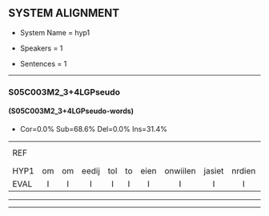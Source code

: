 
## SYSTEM ALIGNMENT

- System Name = hyp1

- Speakers = 1

- Sentences = 1

---

### S05C003M2_3+4LGPseudo

#### (S05C003M2_3+4LGPseudo-words)

- Cor=0.0%	Sub=68.6%	Del=0.0%	Ins=31.4%

|  |  |  |  |  |  |  |  |  |  |  |  |  |  |  |  |  |  |  |  |  |  |  |  |  |  |  |  |  |  |  |  |  |  |  |  |  |  |  |  |  |  |  |  |  |  |  |  |  |  |  |  |  |  |  |  |  |  |  |  |  |  |  |  |  |  |  |  |  |  |  |  |  |  |  |  |  |  |  |  |  |  |  |  |  |  |  |
|:--- |:---:|:---:|:---:|:---:|:---:|:---:|:---:|:---:|:---:|:---:|:---:|:---:|:---:|:---:|:---:|:---:|:---:|:---:|:---:|:---:|:---:|:---:|:---:|:---:|:---:|:---:|:---:|:---:|:---:|:---:|:---:|:---:|:---:|:---:|:---:|:---:|:---:|:---:|:---:|:---:|:---:|:---:|:---:|:---:|:---:|:---:|:---:|:---:|:---:|:---:|:---:|:---:|:---:|:---:|:---:|:---:|:---:|:---:|:---:|:---:|:---:|:---:|:---:|:---:|:---:|:---:|:---:|:---:|:---:|:---:|:---:|:---:|:---:|:---:|:---:|:---:|:---:|:---:|:---:|:---:|:---:|:---:|:---:|:---:|:---:|:---:|
| REF |  |  |  |  |  |  |  |  |  |  |  |  |  |  |  |  |  |  |  |  |  |  |  |  |  |  |  | * | ometuif | toejietsen | * | oonwijlen | jattesiet | nurudien | stoenydaas | * | * | deuveltek | juitonie | gevijdel | sidowaan | spekkeraai | wachteniek | verpierik | nappegreeuw | * | mantaroen | * | schielendaspen | crobeklunker | kabbestepen | verwarig | ooiebiekje | fandelig | * | * | * | jalekrewen | * | smoralij | zeekvlachine | kanaroe | kanaroe | toineetlijgen | meitsegrok | kantelogsten*(kantelen) | * | ondermind | choporatie | zennebral | ijraspangen | * | * | blottenduuf | girdofhaalder | * | * | tobbermoeit | * | poentalschouden | havedil | verbrakkertje | * | gerauwejaak | hapeneren | * |
| HYP1 | om | om | eedij | tol | to | eien | onwiilen | jasiet | nrdien | to | e | das | sto | to | das | durfil | dik | jai | dont | wie | g | vijdelk | sindan | spril | te | wacht | tenik | ver | vrk | ham | ge | mand | ta | kroen | sgellen | daspen | en | openen | k | bus | tun | verig | obia | vandi | de | lig | a | ie | m | a | zek | flg | ginga | knaar | a | ogeklaen | met | ken | kantnontun | omde | gemeenden | gop | pvor | ati | zemen | al | ias | vanen | buloble | bladen | duf | gridof | halder | ton | t | tondar | moehiij | p | o | sde | avtig | v | g | haen | uh | en |
| EVAL | I | I | I | I | I | I | I | I | I | I | I | I | I | I | I | I | I | I | I | I | I | I | I | I | I | I | I | S | S | S | S | S | S | S | S | S | S | S | S | S | S | S | S | S | S | S | S | S | S | S | S | S | S | S | S | S | S | S | S | S | S | S | S | S | S | S | S | S | S | S | S | S | S | S | S | S | S | S | S | S | S | S | S | S | S | S |
---

---
